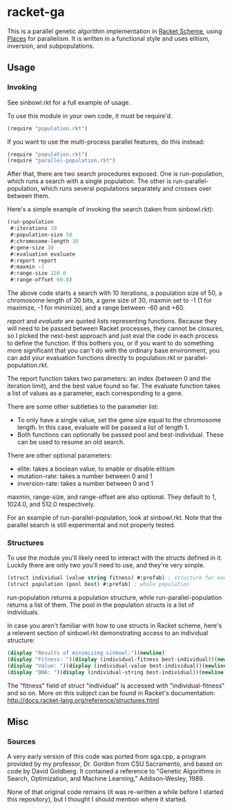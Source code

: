 racket-ga
=========

This is a parallel genetic algorithm implementation in [Racket Scheme](http://racket-lang.org/), using [Places](http://docs.racket-lang.org/reference/places.html) for parallelism. It is written in a functional style and uses elitism, inversion, and subpopulations.

Usage
-----

### Invoking

See sinbowl.rkt for a full example of usage.

To use this module in your own code, it must be require'd.

```scheme
(require "population.rkt")
```

If you want to use the multi-process parallel features, do this instead:

```scheme
(require "population.rkt")
(require "parallel-population.rkt")
```

After that, there are two search procedures exposed. One is run-population, which runs a search with a single population. The other is run-parallel-population, which runs several populations separately and crosses over between them. 

Here's a simple example of invoking the search (taken from sinbowl.rkt):

```scheme
(run-population
 #:iterations 10
 #:population-size 50
 #:chromosome-length 30
 #:gene-size 30
 #:evaluation evaluate
 #:report report
 #:maxmin -1
 #:range-size 120.0
 #:range-offset 60.0)
```

The above code starts a search with 10 iterations, a population size of 50, a chromosome length of 30 bits, a gene size of 30, maxmin set to -1 (1 for maximize, -1 for minimize), and a range between -60 and +60.

_report_ and _evaluate_ are quoted lists representing functions. Because they will need to be passed between Racket processes, they cannot be closures, so I picked the next-best approach and just eval the code in each process to define the function. If this bothers you, or if you want to do something more significant that you can't do with the ordinary base environment, you can add your evaluation functions directly to population.rkt or parallel-population.rkt.

The report function takes two parameters: an index (between 0 and the iteration limit), and the best value found so far. The evaluate function takes a list of values as a parameter, each corresponding to a gene.

There are some other subtleties to the parameter list:

 * To only have a single value, set the gene size equal to the chromosome length. In this case, evaluate will be passed a list of length 1.
 * Both functions can optionally be passed pool and best-individual. These can be used to resume an old search.

There are other optional parameters:

 * elite: takes a boolean value, to enable or disable elitism
 * mutation-rate: takes a number between 0 and 1
 * inversion-rate: takes a number between 0 and 1

maxmin, range-size, and range-offset are also optional. They default to 1, 1024.0, and 512.0 respectively.

For an example of run-parallel-population, look at sinbowl.rkt. Note that the parallel search is still experimental and not properly tested.

### Structures

To use the module you'll likely need to interact with the structs defined in it. Luckily there are only two you'll need to use, and they're very simple.

```scheme
(struct individual (value string fitness) #:prefab) ; structure for each individual
(struct population (pool best) #:prefab) ; whole population
```

run-population returns a population structure, while run-parallel-population returns a list of them. The pool in the population structs is a list of individuals.

In case you aren't familiar with how to use structs in Racket scheme, here's a relevent section of sinbowl.rkt demonstrating access to an individual structure:

```scheme
(display "Results of minimizing sinbowl:")(newline)
(display "Fitness: ")(display (individual-fitness best-individual))(newline)
(display "Value: ")(display (individual-value best-individual))(newline)
(display "DNA: ")(display (individual-string best-individual))(newline)
```

The "fitness" field of struct "individual" is accessed with "individual-fitness" and so on. More on this subject can be found in Racket's documentation: http://docs.racket-lang.org/reference/structures.html

Misc
----

### Sources

A very early version of this code was ported from sga.cpp, a program provided by my professor, Dr. Gordon from CSU Sacramento, and based on code by David Goldberg. It contained a reference to "Genetic Algorithms in Search, Optimization, and Machine Learning," Addison-Wesley, 1989.

None of that original code remains (it was re-written a while before I started this repository), but I thought I should mention where it started. 
